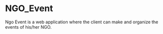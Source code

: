 # NGO_Event
Ngo Event is a web application where the client can make and organize the events of his/her NGO.

